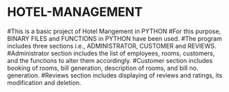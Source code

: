 # HOTEL-MANAGEMENT
#This is a basic project of Hotel Mangement in PYTHON
#For this purpose, BINARY FILES and FUNCTIONS in PYTHON have been used.
#The program includes three sections i.e., ADMINISTRATOR, CUSTOMER and REVIEWS. 
#Administrator section includes the list of employees, rooms, customers, and the functions to alter them accordingly. 
#Customer section includes booking of rooms, bill generation, description of rooms, and bill no. generation. 
#Reviews section includes displaying of reviews and ratings, its modification and deletion.
